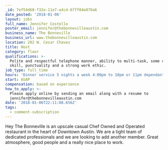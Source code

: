 ```yaml
---
_id: 7ef54d60-f32e-11e7-a4c4-67ff04e870a6
date_posted: '2018-01-06'
layout: jobs
full_name: Jennifer Costello
poster_email: jennifer@thebonnevilleaustin.com
business_name: The Bonneville
business_url: www.thebonnevilleaustin.com
location: 202 W. Cesar Chavez
title: Host
category: floor
qualifications: >-
  Polite and respectful telephone manner, ability to multi-task, some computer
  skill, punctuality and a strong work ethic.
job_type: full_time
hours: 'Dinner service 5 nights a week 4:00pm to 10pm or 11pm dependant on the day'
start: ASAP
compensation: based on experience
how_to_apply: >-
  Please apply online by sending an email along with a resume to
  jennifer@thebonnevilleaustin.com
date: '2018-01-06T22:11:08.656Z'
tags:
  - comment-subscription
---
```

Hey 
The Bonneville is an upscale casual Chef Owned and Operated restaurant in the heart of Downtown Austin.  We are a tight team of dedicated professionals and we are looking to add another member.  Great atmosphere, good people and a really nice place to work.
